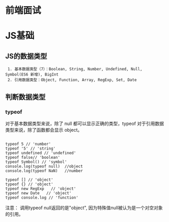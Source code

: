 # 前端面试
# JS基础

## JS的数据类型

     1. 基本数据类型（7）：Boolean, String, Number, Undefined, Null, Symbol(ES6 新增), BigInt
     2. 引用数据类型：Object, Function, Array, RegExp, Set, Date

## 判断数据类型

### typeof

对于基本数据类型来说，除了 null 都可以显示正确的类型，typeof 对于引用数据类型来说，除了函数都会显示 object。

```

typeof 5 // 'number'
typeof '5' // 'string'
typeof undefined // 'undefined'
typeof false// 'boolean'
typeof Symbol() // 'symbol'
console.log(typeof null)  //object
console.log(typeof NaN)   //number

typeof [] // 'object'
typeof {} // 'object'
typeof new RegExp   // 'object'
typeof new Date   // 'object'
typeof console.log // 'function'

```
注意： 调用typeof null返回的是"object", 因为特殊值null被认为是一个对空对象的引用。
